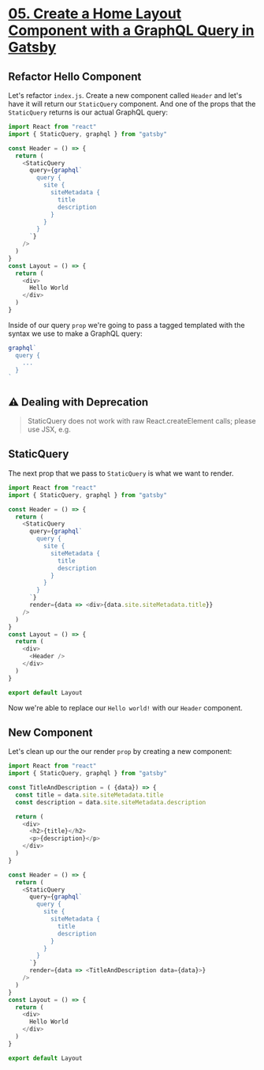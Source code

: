 # [05. Create a Home Layout Component with a GraphQL Query in Gatsby](https://egghead.io/lessons/gatsby-create-a-home-layout-component-with-a-graphql-query-in-gatsby)

## Refactor Hello Component

Let's refactor `index.js`. Create a new component called `Header` and let's have it will return our `StaticQuery` component. And one of the props that the `StaticQuery` returns is our actual GraphQL query:

```js
import React from "react"
import { StaticQuery, graphql } from "gatsby"

const Header = () => {
  return (
    <StaticQuery 
      query={graphql`
        query {
          site {
            siteMetadata {
              title
              description
            }
          }
        }
      `}
    />
  )
}
const Layout = () => {
  return (
    <div>
      Hello World
    </div>
  )
}
```

Inside of our query `prop` we're going to pass a tagged templated with the syntax we use to make a GraphQL query:

```js
graphql`
  query {
    ...
  }
`
```

## ⚠️ Dealing with Deprecation

> StaticQuery does not work with raw React.createElement calls; please use JSX, e.g. <StaticQuery />

## StaticQuery

The next prop that we pass to `StaticQuery` is what we want to render.

```js
import React from "react"
import { StaticQuery, graphql } from "gatsby"

const Header = () => {
  return (
    <StaticQuery 
      query={graphql`
        query {
          site {
            siteMetadata {
              title
              description
            }
          }
        }
      `}
      render={data => <div>{data.site.siteMetadata.title}}
    />
  )
}
const Layout = () => {
  return (
    <div>
      <Header />
    </div>
  )
}

export default Layout
```


Now we're able to replace our `Hello world!` with our `Header` component.

## New Component

Let's clean up our the our render `prop` by creating a new component:

```js
import React from "react"
import { StaticQuery, graphql } from "gatsby"

const TitleAndDescription = ( {data}) => {
  const title = data.site.siteMetadata.title
  const description = data.site.siteMetadata.description

  return (
    <div>
      <h2>{title}</h2>
      <p>{description}</p>
    </div>
  )
}

const Header = () => {
  return (
    <StaticQuery 
      query={graphql`
        query {
          site {
            siteMetadata {
              title
              description
            }
          }
        }
      `}
      render={data => <TitleAndDescription data={data}>}
    />
  )
}
const Layout = () => {
  return (
    <div>
      Hello World
    </div>
  )
}

export default Layout
```